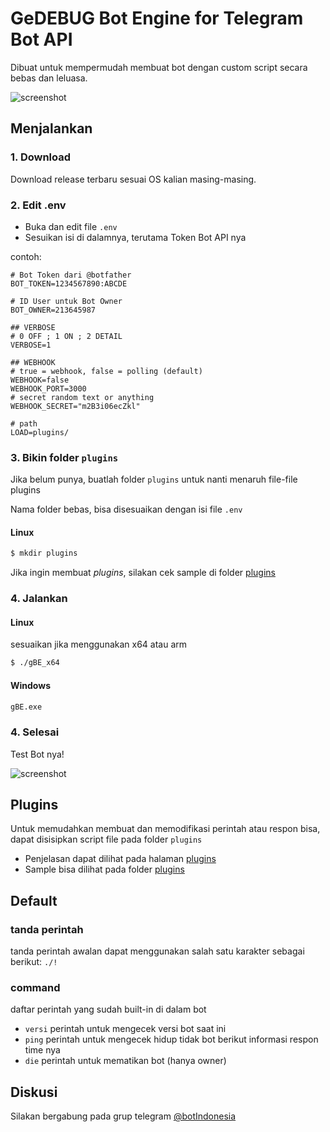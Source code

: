 # GeDEBUG Bot Engine for Telegram Bot API
Dibuat untuk mempermudah membuat bot dengan custom script secara bebas dan leluasa.

![screenshot](https://github.com/banghasan/telegram-bot-api-engine/blob/main/static/ss01.jpg?raw=true)

## Menjalankan

### 1. Download
Download release terbaru sesuai OS kalian masing-masing.

### 2. Edit .env

- Buka dan edit file `.env`
- Sesuikan isi di dalamnya, terutama Token Bot API nya

contoh:

```
# Bot Token dari @botfather
BOT_TOKEN=1234567890:ABCDE

# ID User untuk Bot Owner
BOT_OWNER=213645987

## VERBOSE
# 0 OFF ; 1 ON ; 2 DETAIL
VERBOSE=1

## WEBHOOK
# true = webhook, false = polling (default)
WEBHOOK=false
WEBHOOK_PORT=3000
# secret random text or anything
WEBHOOK_SECRET="m2B3i06ecZkl"

# path
LOAD=plugins/
```

### 3. Bikin folder `plugins`

Jika belum punya, buatlah folder `plugins` untuk nanti menaruh file-file plugins

Nama folder bebas, bisa disesuaikan dengan isi file `.env`

#### Linux

```sh
$ mkdir plugins
```

Jika ingin membuat _plugins_, silakan cek sample di folder [plugins](plugins)

### 4. Jalankan

#### Linux
sesuaikan jika menggunakan x64 atau arm

```bash
$ ./gBE_x64
```

#### Windows

```cmd
gBE.exe
```

### 4. Selesai

Test Bot nya!

![screenshot](https://github.com/banghasan/telegram-bot-api-engine/blob/main/static/ss02.jpg?raw=true)

## Plugins

Untuk memudahkan membuat dan memodifikasi perintah atau respon bisa, dapat disisipkan script file pada folder `plugins`

- Penjelasan dapat dilihat pada halaman [plugins](plugins.md)
- Sample bisa dilihat pada folder [plugins](plugins)

##  Default

### tanda perintah

tanda perintah awalan dapat menggunakan salah satu karakter sebagai berikut: `./!`

### command

daftar perintah yang sudah built-in di dalam bot

- `versi` perintah untuk mengecek versi bot saat ini
- `ping` perintah untuk mengecek hidup tidak bot berikut informasi respon time nya
- `die` perintah untuk mematikan bot (hanya owner)

## Diskusi

Silakan bergabung pada grup telegram [@botIndonesia](https://t.me/botindonesia)
